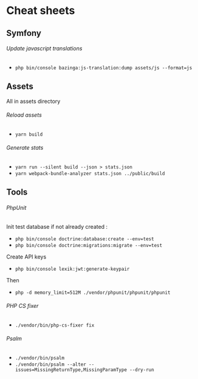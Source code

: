 # Cheat sheets

## Symfony
###### Update javascript translations
- `php bin/console bazinga:js-translation:dump assets/js --format=js`


## Assets
All in assets directory
###### Reload assets
- `yarn build`
###### Generate stats
- `yarn run --silent build --json > stats.json`
- `yarn webpack-bundle-analyzer stats.json ../public/build`


## Tools
###### PhpUnit
Init test database if not already created :
- `php bin/console doctrine:database:create --env=test`
- `php bin/console doctrine:migrations:migrate --env=test`

Create API keys
- `php bin/console lexik:jwt:generate-keypair`

Then
- `php -d memory_limit=512M ./vendor/phpunit/phpunit/phpunit`

###### PHP CS fixer
- `./vendor/bin/php-cs-fixer fix`

###### Psalm
- `./vendor/bin/psalm`
- `./vendor/bin/psalm --alter --issues=MissingReturnType,MissingParamType --dry-run`